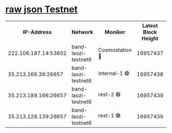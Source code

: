 
[raw json Testnet](https://rpc-check.bandt.stavr.tech/bandt/rpcbandt_result.json)
=

<table><tr><th>IP-Address</th><th>Network</th><th>Moniker</th><th>Latest Block Height</th><th>Earliest Block Height</th><th>Catching Up</th><th>Tx Index</th><th>Voting Power</th><th>Scan Time</th></tr><tr><td>222.106.187.14:53602</td><td>band-laozi-testnet6</td><td>Cosmostation 🔴</td><td>16957437</td><td>16668001</td><td>False</td><td>on</td><td>2203686</td><td>2024-03-20T02:26:45.123057172UTC</td></tr><tr><td>35.213.166.39:26657</td><td>band-laozi-testnet6</td><td>internal-1 🟢</td><td>16957438</td><td>16857438</td><td>False</td><td>on</td><td>0</td><td>2024-03-20T02:26:46.071778451UTC</td></tr><tr><td>35.213.189.166:26657</td><td>band-laozi-testnet6</td><td>rest-2 🟢</td><td>16957439</td><td>16857439</td><td>False</td><td>on</td><td>0</td><td>2024-03-20T02:26:47.030458899UTC</td></tr><tr><td>35.213.128.139:26657</td><td>band-laozi-testnet6</td><td>rest-1 🟢</td><td>16957439</td><td>16857439</td><td>False</td><td>on</td><td>0</td><td>2024-03-20T02:26:47.999244961UTC</td></tr></table>
